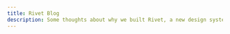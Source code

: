 ```yaml
---
title: Rivet Blog
description: Some thoughts about why we built Rivet, a new design system for software at IU.
---
```

